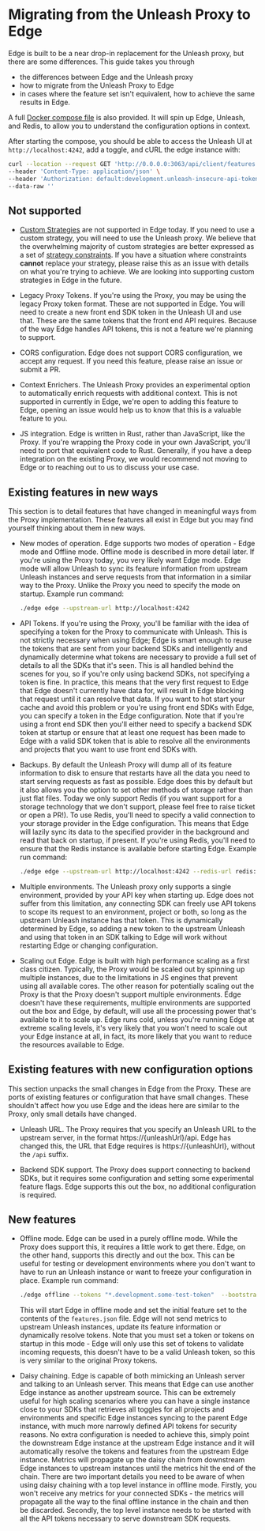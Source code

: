 # Migrating from the Unleash Proxy to Edge

Edge is built to be a near drop-in replacement for the Unleash proxy, but there are some differences. This guide takes you through 
- the differences between Edge and the Unleash proxy 
- how to migrate from the Unleash Proxy to Edge
- in cases where the feature set isn't equivalent, how to achieve the same results in Edge. 

A full [Docker compose file](./examples/docker-compose.yml) is also provided. It will spin up Edge, Unleash, and Redis, to allow you to understand the configuration options in context. 

After starting the compose, you should be able to access the Unleash UI at `http://localhost:4242`, add a toggle, and cURL the edge instance with:

``` sh
curl --location --request GET 'http://0.0.0.0:3063/api/client/features' \
--header 'Content-Type: application/json' \
--header 'Authorization: default:development.unleash-insecure-api-token' \
--data-raw ''
```

## Not supported

- [Custom Strategies](https://docs.getunleash.io/reference/custom-activation-strategies) are not supported in Edge today. If you need to use a custom strategy, you will need to use the Unleash proxy. We believe that the overwhelming majority of custom strategies are better expressed as a set of [strategy constraints](https://docs.getunleash.io/reference/strategy-constraints). If you have a situation where constraints **cannot** replace your strategy, please raise this as an issue with details on what you're trying to achieve. We are looking into supporting custom strategies in Edge in the future.

- Legacy Proxy Tokens. If you're using the Proxy, you may be using the legacy Proxy token format. These are not supported in Edge. You will need to create a new front end SDK token in the Unleash UI and use that. These are the same tokens that the front end API requires. Because of the way Edge handles API tokens, this is not a feature we're planning to support.

- CORS configuration. Edge does not support CORS configuration, we accept any request. If you need this feature, please raise an issue or submit a PR.

- Context Enrichers. The Unleash Proxy provides an experimental option to automatically enrich requests with additional context. This is not supported in currently in Edge, we're open to adding this feature to Edge, opening an issue would help us to know that this is a valuable feature to you.

- JS integration. Edge is written in Rust, rather than JavaScript, like the Proxy. If you're wrapping the Proxy code in your own JavaScript, you'll need to port that equivalent code to Rust. Generally, if you have a deep integration on the existing Proxy, we would recommend not moving to Edge or to reaching out to us to discuss your use case.


## Existing features in new ways

This section is to detail features that have changed in meaningful ways from the Proxy implementation. These features all exist in Edge but you may find yourself thinking about them in new ways.

- New modes of operation. Edge supports two modes of operation - Edge mode and Offline mode. Offline mode is described in more detail later. If you're using the Proxy today, you very likely want Edge mode. Edge mode will allow Unleash to sync its feature information from upstream Unleash instances and serve requests from that information in a similar way to the Proxy. Unlike the Proxy you need to specify the mode on startup. Example run command:

    ``` sh
    ./edge edge --upstream-url http://localhost:4242
    ```

- API Tokens. If you're using the Proxy, you'll be familiar with the idea of specifying a token for the Proxy to communicate with Unleash. This is not strictly necessary when using Edge; Edge is smart enough to reuse the tokens that are sent from your backend SDKs and intelligently and dynamically determine what tokens are necessary to provide a full set of details to all the SDKs that it's seen. This is all handled behind the scenes for you, so if you're only using backend SDKs, not specifying a token is fine. In practice, this means that the very first request to Edge that Edge doesn't currently have data for, will result in Edge blocking that request until it can resolve that data. If you want to hot start your cache and avoid this problem or you're using front end SDKs with Edge, you can specify a token in the Edge configuration. Note that if you're using a front end SDK then you'll either need to specify a backend SDK token at startup or ensure that at least one request has been made to Edge with a valid SDK token that is able to resolve all the environments and projects that you want to use front end SDKs with.


- Backups. By default the Unleash Proxy will dump all of its feature information to disk to ensure that restarts have all the data you need to start serving requests as fast as possible. Edge does this by default but it also allows you the option to set other methods of storage rather than just flat files. Today we only support Redis (if you want support for a storage technology that we don't support, please feel free to raise ticket or open a PR!). To use Redis, you'll need to specify a valid connection to your storage provider in the Edge configuration. This means that Edge will lazily sync its data to the specified provider in the background and read that back on startup, if present. If you're using Redis, you'll need to ensure that the Redis instance is available before starting Edge. Example run command:

    ``` sh
    ./edge edge --upstream-url http://localhost:4242 --redis-url redis://localhost:6379

    ```

- Multiple environments. The Unleash proxy only supports a single environment, provided by your API key when starting up. Edge does not suffer from this limitation, any connecting SDK can freely use API tokens to scope its request to an environment, project or both, so long as the upstream Unleash instance has that token. This is dynamically determined by Edge, so adding a new token to the upstream Unleash and using that token in an SDK talking to Edge will work without restarting Edge or changing configuration.

- Scaling out Edge. Edge is built with high performance scaling as a first class citizen. Typically, the Proxy would be scaled out by spinning up multiple instances, due to the limitations in JS engines that prevent using all available cores. The other reason for potentially scaling out the Proxy is that the Proxy doesn't support multiple environments. Edge doesn't have these requirements, multiple environments are supported out the box and Edge, by default, will use all the processing power that's available to it to scale up. Edge runs cold, unless you're running Edge at extreme scaling levels, it's very likely that you won't need to scale out your Edge instance at all, in fact, its more likely that you want to reduce the resources available to Edge.


## Existing features with new configuration options

This section unpacks the small changes in Edge from the Proxy. These are ports of existing features or configuration that have small changes. These shouldn't affect how you use Edge and the ideas here are similar to the Proxy, only small details have changed.

- Unleash URL. The Proxy requires that you specify an Unleash URL to the upstream server, in the format https://{unleashUrl}/api. Edge has changed this, the URL that Edge requires is https://{unleashUrl}, without the `/api` suffix.

- Backend SDK support. The Proxy does support connecting to backend SDKs, but it requires some configuration and setting some experimental feature flags. Edge supports this out the box, no additional configuration is required.


## New features

- Offline mode. Edge can be used in a purely offline mode. While the Proxy does support this, it requires a little work to get there. Edge, on the other hand, supports this directly and out the box. This can be useful for testing or development environments where you don't want to have to run an Unleash instance or want to freeze your configuration in place. Example run command:

    ``` sh
    ./edge offline --tokens "*.development.some-test-token"  --bootstrap-file ./examples/features.json
    ```

    This will start Edge in offline mode and set the initial feature set to the contents of the `features.json` file. Edge will not send metrics to upstream Unleash instances, update its feature information or dynamically resolve tokens. Note that you must set a token or tokens on startup in this mode - Edge will only use this set of tokens to validate incoming requests, this doesn't have to be a valid Unleash token, so this is very similar to the original Proxy tokens.

- Daisy chaining. Edge is capable of both mimicking an Unleash server and talking to an Unleash server. This means that Edge can use another Edge instance as another upstream source. This can be extremely useful for high scaling scenarios where you can have a single instance close to your SDKs that retrieves all toggles for all projects and environments and specific Edge instances syncing to the parent Edge instance, with much more narrowly defined API tokens for security reasons. No extra configuration is needed to achieve this, simply point the downstream Edge instance at the upstream Edge instance and it will automatically resolve the tokens and features from the upstream Edge instance. Metrics will propagate up the daisy chain from downstream Edge instances to upstream instances until the metrics hit the end of the chain. There are two important details you need to be aware of when using daisy chaining with a top level instance in offline mode. Firstly, you won't receive any metrics for your connected SDKs - the metrics will propagate all the way to the final offline instance in the chain and then be discarded. Secondly, the top level instance needs to be started with all the API tokens necessary to serve downstream SDK requests.



